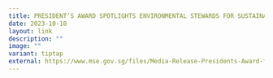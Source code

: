 ```yaml
---
title: PRESIDENT’S AWARD SPOTLIGHTS ENVIRONMENTAL STEWARDS FOR SUSTAINABILITY EFFORTS
date: 2023-10-10
layout: link
description: ""
image: ""
variant: tiptap
external: https://www.mse.gov.sg/files/Media-Release-Presidents-Award-for-the-Environment-2023.pdf
---
```

